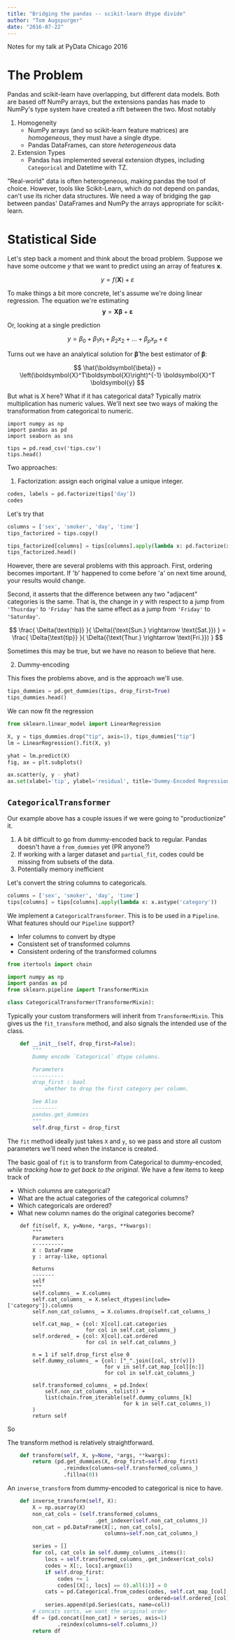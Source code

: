 ```yaml
---
title: "Bridging the pandas -- scikit-learn dtype divide"
author: "Tom Augspurger"
date: "2016-07-22"
---
```


Notes for my talk at PyData Chicago 2016

# The Problem

Pandas and scikit-learn have overlapping, but different data models.
Both are based off NumPy arrays, but the extensions pandas has made to NumPy's type system have created a rift between the two. Most notably

1. Homogeneity
    - NumPy arrays (and so scikit-learn feature matrices) are *homogeneous*, they must have a single dtype.
    - Pandas DataFrames, can store *heterogeneous* data
2. Extension Types
    - Pandas has implemented several extension dtypes, including `Categorical` and Datetime with TZ.

"Real-world" data is often heterogeneous, making pandas the tool of choice.
However, tools like Scikit-Learn, which do not depend on pandas, can't use its
richer data structures.
We need a way of bridging the gap between pandas' DataFrames and NumPy the arrays appropriate for scikit-learn.

# Statistical Side

Let's step back a moment and think about the broad problem.
Suppose we have some outcome $y$ that we want to predict using an array of features $\boldsymbol{x}$.

$$
y = f(\boldsymbol{X}) + \varepsilon
$$

To make things a bit more concrete, let's assume we're doing linear regression.
The equation we're estimating
$$
\boldsymbol{y} = \boldsymbol{X} \boldsymbol{\beta} + \boldsymbol{\varepsilon}
$$

Or, looking at a single prediction

$$
y = \beta_0 + \beta_1 x_1 + \beta_2 x_2 + \ldots + \beta_p x_p + \varepsilon
$$


Turns out we have an analytical solution for $\boldsymbol{\hat{\beta}}$ the best estimator of $\boldsymbol{\beta}$:

$$
\hat{\boldsymbol{\beta}} = \left(\boldsymbol{X}^T\boldsymbol{X}\right)^{-1} \boldsymbol{X}^T \boldsymbol{y}
$$

But what is $X$ here? What if it has categorical data?
Typically matrix multiplication has numeric values.
We'll next see two ways of making the transformation from categorical to numeric.

```{python}
import numpy as np
import pandas as pd
import seaborn as sns

tips = pd.read_csv('tips.csv')
tips.head()
```

Two approaches:

1. Factorization: assign each original value a unique integer.

```python
codes, labels = pd.factorize(tips['day'])
codes
```

Let's try that

```python
columns = ['sex', 'smoker', 'day', 'time']
tips_factorized = tips.copy()

tips_factorized[columns] = tips[columns].apply(lambda x: pd.factorize(x)[0])
tips_factorized.head()
```

However, there are several problems with this approach.
First, ordering becomes important.
If 'b' happened to come before 'a' on next time around, your results would change.

Second, it asserts that the difference between any two "adjacent" categories is the same.
That is, the change in $y$ with respect to a jump from `'Thusrday'` to `'Friday'` has the same effect as a jump from `'Friday'` to `'Saturday'`.

$$
\frac{
  \Delta{\text{tip}}
}{
  \Delta({\text{Sun.} \rightarrow \text{Sat.}})
} = \frac{
  \Delta{\text{tip}}
}{
  \Delta({\text{Thur.} \rightarrow \text{Fri.}})
}
$$

Sometimes this may be true, but we have no reason to believe that here.

2. Dummy-encoding

This fixes the problems above, and is the approach we'll use.

```python
tips_dummies = pd.get_dummies(tips, drop_first=True)
tips_dummies.head()
```

We can now fit the regression

```python
from sklearn.linear_model import LinearRegression

X, y = tips_dummies.drop("tip", axis=1), tips_dummies["tip"]
lm = LinearRegression().fit(X, y)

yhat = lm.predict(X)
fig, ax = plt.subplots()

ax.scatter(y, y - yhat)
ax.set(xlabel='tip', ylabel='residual', title='Dummy-Encoded Regression')
```

## `CategoricalTransformer`

Our example above has a couple issues if we were going to "productionize" it.

1. A bit difficult to go from dummy-encoded back to regular. Pandas doesn't have a `from_dummies` yet (PR anyone?)
2. If working with a larger dataset and `partial_fit`, codes could be missing from subsets of the data.
3. Potentially memory inefficient

Let's convert the string columns to categoricals.

```python
columns = ['sex', 'smoker', 'day', 'time']
tips[columns] = tips[columns].apply(lambda x: x.astype('category'))
```

We implement a `CategoricalTransformer`.
This is to be used in a `Pipeline`.
What features should our `Pipeline` support?

- Infer columns to convert by dtype
- Consistent set of transformed columns
- Consistent ordering of the transformed columns


```python
from itertools import chain

import numpy as np
import pandas as pd
from sklearn.pipeline import TransformerMixin

class CategoricalTransformer(TransformerMixin):
```

Typically your custom transformers will inherit from `TransformerMixin`.
This gives us the `fit_transform` method, and also signals the intended use
of the class.


```python
    def __init__(self, drop_first=False):
        """
        Dummy encode `Categorical` dtype columns.

        Parameters
        ----------
        drop_first : bool
            whether to drop the first category per column.

        See Also
        --------
        pandas.get_dummies
        """
        self.drop_first = drop_first
```

The `fit` method ideally just takes `X` and `y`, so we pass and store all
custom parameters we'll need when the instance is created.

The basic goal of `fit` is to transform from Categorical to dummy-encoded, *while tracking how to get back to the original*. We have a few items to keep track of

- Which columns are categorical?
- What are the actual categories of the categorical columns?
- Which categoricals are ordered?
- What new column names do the original categories become?

```
    def fit(self, X, y=None, *args, **kwargs):
        """
        Parameters
        ----------
        X : DataFrame
        y : array-like, optional

        Returns
        -------
        self
        """
        self.columns_ = X.columns
        self.cat_columns_ = X.select_dtypes(include=['category']).columns
        self.non_cat_columns_ = X.columns.drop(self.cat_columns_)

        self.cat_map_ = {col: X[col].cat.categories
                         for col in self.cat_columns_}
        self.ordered_ = {col: X[col].cat.ordered
                         for col in self.cat_columns_}

        n = 1 if self.drop_first else 0
        self.dummy_columns_ = {col: ["_".join([col, str(v)])
                               for v in self.cat_map_[col][n:]]
                               for col in self.cat_columns_}

        self.transformed_columns_ = pd.Index(
            self.non_cat_columns_.tolist() +
            list(chain.from_iterable(self.dummy_columns_[k]
                                     for k in self.cat_columns_))
        )
        return self
```

So

The transform method is relatively straightforward.

```python
    def transform(self, X, y=None, *args, **kwargs):
        return (pd.get_dummies(X, drop_first=self.drop_first)
                  .reindex(columns=self.transformed_columns_)
                  .fillna(0))
```

An `inverse_transform` from dummy-encoded to categorical is nice to have.

```python
    def inverse_transform(self, X):
        X = np.asarray(X)
        non_cat_cols = (self.transformed_columns_
                            .get_indexer(self.non_cat_columns_))
        non_cat = pd.DataFrame(X[:, non_cat_cols],
                               columns=self.non_cat_columns_)

        series = []
        for col, cat_cols in self.dummy_columns_.items():
            locs = self.transformed_columns_.get_indexer(cat_cols)
            codes = X[:, locs].argmax(1)
            if self.drop_first:
                codes += 1
                codes[(X[:, locs] == 0).all(1)] = 0
            cats = pd.Categorical.from_codes(codes, self.cat_map_[col],
                                             ordered=self.ordered_[col])
            series.append(pd.Series(cats, name=col))
        # concats sorts, we want the original order
        df = (pd.concat([non_cat] + series, axis=1)
                .reindex(columns=self.columns_))
        return df
```
